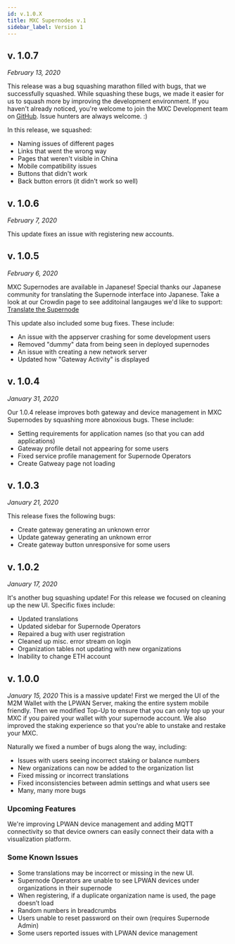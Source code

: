 ```yaml
---
id: v.1.0.X
title: MXC Supernodes v.1
sidebar_label: Version 1
---
```

## v. 1.0.7
*February 13, 2020*

This release was a bug squashing marathon filled with bugs, that we successfully squashed. While squashing these bugs, we made it easier for us to squash more by improving the development environment. If you haven't already noticed, you're welcome to join the MXC Development team on [GitHub](https://github.com/mxc-foundation/lpwan-app-server). Issue hunters are always welcome. :) 

In this release, we squashed:
* Naming issues of different pages
* Links that went the wrong way
* Pages that weren't visible in China
* Mobile compatibility issues
* Buttons that didn't work
* Back button errors (it didn't work so well)


## v. 1.0.6
*February 7, 2020*

This update fixes an issue with registering new accounts.

## v. 1.0.5
*February 6, 2020*

MXC Supernodes are available in Japanese! Special thanks our Japanese community for translating the Supernode interface into Japanese. Take a look at our Crowdin page to see additoinal langauges we'd like to support: [Translate the Supernode](https://crwd.in/mxc-supernode)

This update also included some bug fixes. These include: 
* An issue with the appserver crashing for some development users
* Removed "dummy" data from being seen in deployed supernodes
* An issue with creating a new network server
* Updated how "Gateway Activity" is displayed

## v. 1.0.4
*January 31, 2020*

Our 1.0.4 release improves both gateway and device management in MXC Supernodes by squashing more abnoxious bugs. These include:

* Setting requirements for application names (so that you can add applications)
* Gateway profile detail not appearing for some users
* Fixed service profile management for Supernode Operators
* Create Gatweay page not loading

## v. 1.0.3
*January 21, 2020*

This release fixes the following bugs:

* Create gateway generating an unknown error
* Update gateway generating an unknown error
* Create gateway button unresponsive for some users

## v. 1.0.2

*January 17, 2020*

It's another bug squashing update! For this release we focused on cleaning up the new UI. Specific fixes include:

* Updated translations
* Updated sidebar for Supernode Operators
* Repaired a bug with user registration
* Cleaned up misc. error stream on login
* Organization tables not updating with new organizations
* Inability to change ETH account

## v. 1.0.0

*January 15, 2020*
This is a massive update! First we merged the UI of the M2M Wallet with the LPWAN Server, making the entire system mobile friendly. Then we modified Top-Up to ensure that you can only top up your MXC if you paired your wallet with your supernode account. We also improved the staking experience so that you're able to unstake and restake your MXC.

<!--truncate-->

Naturally we fixed a number of bugs along the way, including:

* Issues with users seeing incorrect staking or balance numbers
* New organizations can now be added to the organization list
* Fixed missing or incorrect translations
* Fixed inconsistencies between admin settings and what users see
* Many, many more bugs

### Upcoming Features

We're improving LPWAN device management and adding MQTT connectivity so that device owners can easily connect their data with a visualization platform.

### Some Known Issues

* Some translations may be incorrect or missing in the new UI.
* Supernode Operators are unable to see LPWAN devices under organizations in their supernode
* When registering, if a duplicate organization name is used, the page doesn’t load
* Random numbers in breadcrumbs
* Users unable to reset password on their own (requires Supernode Admin)
* Some users reported issues with LPWAN device management 